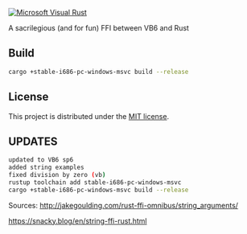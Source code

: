 [![Microsoft Visual Rust](https://i.imgur.com/AhPU3US.png)](https://github.com/omppye-tech/visual-basic-rs)

A sacrilegious (and for fun) FFI between VB6 and Rust

## Build

```sh
cargo +stable-i686-pc-windows-msvc build --release
```

## License

This project is distributed under the [MIT license](LICENSE).

## UPDATES

```sh
updated to VB6 sp6
added string examples
fixed division by zero (vb)
rustup toolchain add stable-i686-pc-windows-msvc
cargo +stable-i686-pc-windows-msvc build --release
```

Sources:
http://jakegoulding.com/rust-ffi-omnibus/string_arguments/

https://snacky.blog/en/string-ffi-rust.html
